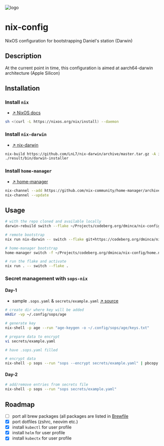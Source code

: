 ![logo](https://files.mastodon.social/media_attachments/files/112/151/054/369/403/173/original/a69d68a35ca9d4da.jpeg)

# nix-config
NixOS configuration for bootstrapping Daniel's station (Darwin)

## Description
At the current point in time, this configuration is aimed at aarch64-darwin architecture (Apple Silicon)

## Installation

### Install `nix`

- [&nearr;&nbsp;NixOS docs][1]

```sh
sh <(curl -L https://nixos.org/nix/install) --daemon
```
### Install `nix-darwin`

- [&nearr;&nbsp;nix-darwin][2]

```sh
nix-build https://github.com/LnL7/nix-darwin/archive/master.tar.gz -A installer
./result/bin/darwin-installer
```

### Install `home-manager`

- [&nearr;&nbsp;home-manager][3]

```sh
nix-channel --add https://github.com/nix-community/home-manager/archive/master.tar.gz home-manager
nix-channel --update
```

## Usage

```sh
# with the repo cloned and available locally
darwin-rebuild switch --flake ~/Projects/codeberg.org/dminca/nix-config/

# remote bootstrap
nix run nix-darwin -- switch --flake git+https://codeberg.org/dminca/nix-config.git

# home-manager bootstrap
home-manager switch -f ~/Projects/codeberg.org/dminca/nix-config/home.nix

# run the flake and activate
nix run . -- switch --flake .
```

### Secret management with `sops-nix`

#### Day-1

- sample `.sops.yaml` & `secrets/example.yaml` [&nearr;&nbsp;source][4]

```sh
# create dir where key will be added
mkdir -vp ~/.config/sops/age

# generate key
nix-shell -p age --run "age-keygen -o ~/.config/sops/age/keys.txt"

# prepare data to encrypt
vi secrets/example.yaml

# have .sops.yaml filled

# encrypt data
nix-shell -p sops --run "sops --encrypt secrets/example.yaml" | pbcopy
```

#### Day-2

```sh
# add/remove entries from secrets file
nix-shell -p sops --run "sops secrets/example.yaml"
```

## Roadmap
- [ ] port all brew packages (all packages are listed in [Brewfile](./Brewfile)
- [x] port dotfiles (zshrc, neovim etc.)
- [x] install `kubectl` for user profile
- [x] install `helm` for user profile
- [x] install `kubectx` for user profile

[1]: https://nixos.org/download
[2]: https://github.com/LnL7/nix-darwin
[3]: https://github.com/nix-community/home-manager
[4]: https://github.com/Mic92/sops-nix
<!--
## Badges
On some READMEs, you may see small images that convey metadata, such as whether or not all the tests are passing for the project. You can use Shields to add some to your README. Many services also have instructions for adding a badge.

## Visuals
Depending on what you are making, it can be a good idea to include screenshots or even a video (you'll frequently see GIFs rather than actual videos). Tools like ttygif can help, but check out Asciinema for a more sophisticated method.

## Installation
Within a particular ecosystem, there may be a common way of installing things, such as using Yarn, NuGet, or Homebrew. However, consider the possibility that whoever is reading your README is a novice and would like more guidance. Listing specific steps helps remove ambiguity and gets people to using your project as quickly as possible. If it only runs in a specific context like a particular programming language version or operating system or has dependencies that have to be installed manually, also add a Requirements subsection.

## Usage
Use examples liberally, and show the expected output if you can. It's helpful to have inline the smallest example of usage that you can demonstrate, while providing links to more sophisticated examples if they are too long to reasonably include in the README.

## Support
Tell people where they can go to for help. It can be any combination of an issue tracker, a chat room, an email address, etc.

## Roadmap
If you have ideas for releases in the future, it is a good idea to list them in the README.

## Contributing
State if you are open to contributions and what your requirements are for accepting them.

For people who want to make changes to your project, it's helpful to have some documentation on how to get started. Perhaps there is a script that they should run or some environment variables that they need to set. Make these steps explicit. These instructions could also be useful to your future self.

You can also document commands to lint the code or run tests. These steps help to ensure high code quality and reduce the likelihood that the changes inadvertently break something. Having instructions for running tests is especially helpful if it requires external setup, such as starting a Selenium server for testing in a browser.

## Authors and acknowledgment
Show your appreciation to those who have contributed to the project.

## License
For open source projects, say how it is licensed.

## Project status
If you have run out of energy or time for your project, put a note at the top of the README saying that development has slowed down or stopped completely. Someone may choose to fork your project or volunteer to step in as a maintainer or owner, allowing your project to keep going. You can also make an explicit request for maintainers.
-->

